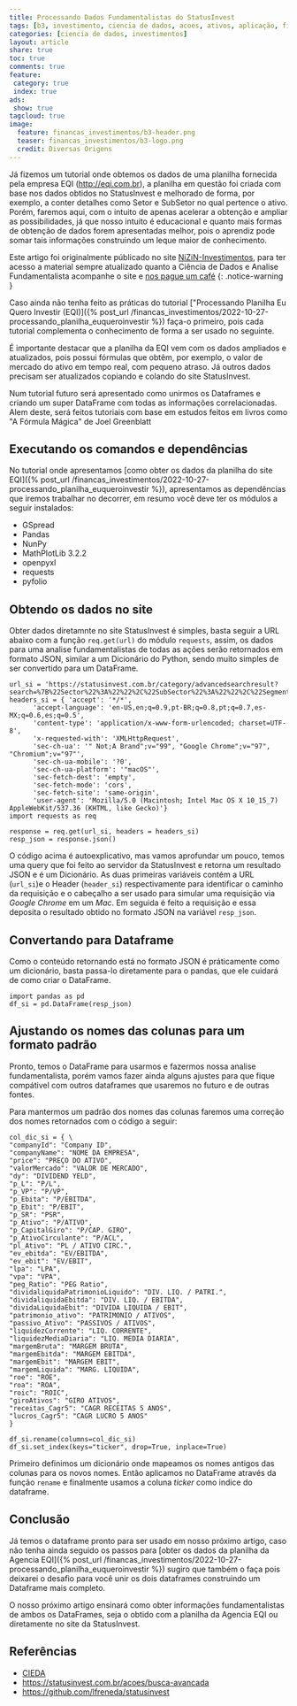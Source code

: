 ```yaml
---
title: Processando Dados Fundamentalistas do StatusInvest
tags: [b3, investimento, ciencia de dados, acoes, ativos, aplicação, financeiro, status invest, analise fundamentalista, analise]
categories: [ciencia de dados, investimentos]
layout: article
share: true
toc: true
comments: true
feature:
 category: true
 index: true
ads: 
 show: true
tagcloud: true
image:
  feature: financas_investimentos/b3-header.png
  teaser: financas_investimentos/b3-logo.png
  credit: Diversas Origens
---
```


Já fizemos um tutorial onde obtemos os dados de uma planilha fornecida pela empresa EQI (http://eqi.com.br), a planilha em questão foi criada com base nos dados obtidos no StatusInvest e melhorado de forma, por exemplo, a conter detalhes como Setor e SubSetor no qual pertence o ativo. Porém, faremos aqui, com o intuito de apenas acelerar a obtenção e ampliar as possibilidades, já que nosso intuito é educacional e quanto mais formas de obtenção de dados forem apresentadas melhor, pois o aprendiz pode somar tais informações construindo um leque maior de conhecimento. 

<!--more-->

Este artigo foi originalmente públicado no site [NiZiN-Investimentos](https://nizin-invest.github.io), para ter acesso a material sempre atualizado quanto a Ciência de Dados e Analise Fundamentalista acompanhe o site e [nos pague um café](https://buymeacoffee.com/carlosdelfino#support)
{: .notice-warning }

Caso ainda não tenha feito as práticas do tutorial ["Processando Planilha Eu Quero Investir (EQI)]({% post_url /financas_investimentos/2022-10-27-processando_planilha_euqueroinvestir %}) faça-o primeiro, pois cada tutorial complementa o conhecimento de forma a ser usado no seguinte.

É importante destacar que a planilha da EQI vem com os dados ampliados e atualizados, pois possui fórmulas que obtêm, por exemplo, o valor de mercado do ativo em tempo real, com pequeno atraso. Já outros dados precisam ser atualizados copiando e colando do site StatusInvest. 

Num tutorial futuro será apresentado como unirmos os Dataframes e criando um super DataFrame com todas as informações correlacionadas. Alem deste, será feitos tutoriais com base em estudos feitos em livros como "A Fórmula Mágica" de Joel Greenblatt

## Executando os comandos e dependências

No tutorial onde apresentamos [como obter os dados da planilha do site EQI]({% post_url /financas_investimentos/2022-10-27-processando_planilha_euqueroinvestir %}), apresentamos as dependências que iremos trabalhar no decorrer, em resumo você deve ter os módulos a seguir instalados:

* GSpread
* Pandas
* NunPy
* MathPlotLib 3.2.2
* openpyxl
* requests
* pyfolio

## Obtendo os dados no site

Obter dados diretamnte no site StatusInvest é simples, basta seguir a URL abaixo com a função `req.get(url)` do módulo `requests`, assim, os dados para uma analise fundamentalistas de todas as ações serão retornados em formato JSON, similar a um Dicionário do Python, sendo muito simples de ser convertido para um DataFrame.

```
url_si = 'https://statusinvest.com.br/category/advancedsearchresult?search=%7B%22Sector%22%3A%22%22%2C%22SubSector%22%3A%22%22%2C%22Segment%22%3A%22%22%2C%22my_range%22%3A%220%3B25%22%2C%22dy%22%3A%7B%22Item1%22%3Anull%2C%22Item2%22%3Anull%7D%2C%22p_L%22%3A%7B%22Item1%22%3Anull%2C%22Item2%22%3Anull%7D%2C%22p_VP%22%3A%7B%22Item1%22%3Anull%2C%22Item2%22%3Anull%7D%2C%22p_Ativo%22%3A%7B%22Item1%22%3Anull%2C%22Item2%22%3Anull%7D%2C%22margemBruta%22%3A%7B%22Item1%22%3Anull%2C%22Item2%22%3Anull%7D%2C%22margemEbit%22%3A%7B%22Item1%22%3Anull%2C%22Item2%22%3Anull%7D%2C%22margemLiquida%22%3A%7B%22Item1%22%3Anull%2C%22Item2%22%3Anull%7D%2C%22p_Ebit%22%3A%7B%22Item1%22%3Anull%2C%22Item2%22%3Anull%7D%2C%22eV_Ebit%22%3A%7B%22Item1%22%3Anull%2C%22Item2%22%3Anull%7D%2C%22dividaLiquidaEbit%22%3A%7B%22Item1%22%3Anull%2C%22Item2%22%3Anull%7D%2C%22dividaliquidaPatrimonioLiquido%22%3A%7B%22Item1%22%3Anull%2C%22Item2%22%3Anull%7D%2C%22p_SR%22%3A%7B%22Item1%22%3Anull%2C%22Item2%22%3Anull%7D%2C%22p_CapitalGiro%22%3A%7B%22Item1%22%3Anull%2C%22Item2%22%3Anull%7D%2C%22p_AtivoCirculante%22%3A%7B%22Item1%22%3Anull%2C%22Item2%22%3Anull%7D%2C%22roe%22%3A%7B%22Item1%22%3Anull%2C%22Item2%22%3Anull%7D%2C%22roic%22%3A%7B%22Item1%22%3Anull%2C%22Item2%22%3Anull%7D%2C%22roa%22%3A%7B%22Item1%22%3Anull%2C%22Item2%22%3Anull%7D%2C%22liquidezCorrente%22%3A%7B%22Item1%22%3Anull%2C%22Item2%22%3Anull%7D%2C%22pl_Ativo%22%3A%7B%22Item1%22%3Anull%2C%22Item2%22%3Anull%7D%2C%22passivo_Ativo%22%3A%7B%22Item1%22%3Anull%2C%22Item2%22%3Anull%7D%2C%22giroAtivos%22%3A%7B%22Item1%22%3Anull%2C%22Item2%22%3Anull%7D%2C%22receitas_Cagr5%22%3A%7B%22Item1%22%3Anull%2C%22Item2%22%3Anull%7D%2C%22lucros_Cagr5%22%3A%7B%22Item1%22%3Anull%2C%22Item2%22%3Anull%7D%2C%22liquidezMediaDiaria%22%3A%7B%22Item1%22%3Anull%2C%22Item2%22%3Anull%7D%7D&CategoryType=1'
headers_si = { 'accept': '*/*',
      'accept-language': 'en-US,en;q=0.9,pt-BR;q=0.8,pt;q=0.7,es-MX;q=0.6,es;q=0.5',
      'content-type': 'application/x-www-form-urlencoded; charset=UTF-8',
      'x-requested-with': 'XMLHttpRequest',
      'sec-ch-ua': '" Not;A Brand";v="99", "Google Chrome";v="97", "Chromium";v="97"',
      'sec-ch-ua-mobile': '?0',
      'sec-ch-ua-platform': '"macOS"',
      'sec-fetch-dest': 'empty',
      'sec-fetch-mode': 'cors',
      'sec-fetch-site': 'same-origin',
      'user-agent': 'Mozilla/5.0 (Macintosh; Intel Mac OS X 10_15_7) AppleWebKit/537.36 (KHTML, like Gecko)'}
import requests as req 

response = req.get(url_si, headers = headers_si)
resp_json = response.json()
```

O código acima é autoexplicativo, mas vamos aprofundar um pouco, temos uma query que foi feito ao servidor da StatusInvest e retorna um resultado JSON e é um Dicionário. As duas primeiras variáveis contém a URL (`url_si`)e o Header (`header_si`) respectivamente para identificar o caminho da requisição e o cabeçalho a ser usado para simular uma requisição via _Google Chrome_ em um _Mac_. Em seguida é feito a requisição e essa deposita o resultado obtido no formato JSON na variável `resp_json`.

## Convertando para Dataframe

Como o conteúdo retornando está no formato JSON é práticamente como um dicionário, basta passa-lo diretamente para o pandas, que ele cuidará de como criar o DataFrame.

```
import pandas as pd
df_si = pd.DataFrame(resp_json)
```

## Ajustando os nomes das colunas para um formato padrão

Pronto, temos o DataFrame para usarmos e fazermos nossa analise fundamentalista, porém vamos fazer ainda alguns ajustes para que fique compátivel com outros dataframes que usaremos no futuro e de outras fontes.

Para mantermos um padrão dos nomes das colunas faremos uma correção dos nomes retornados com o código a seguir:

```
col_dic_si = { \
"companyId": "Company ID",
"companyName": "NOME DA EMPRESA",
"price": "PREÇO DO ATIVO",
"valorMercado": "VALOR DE MERCADO",
"dy": "DIVIDEND YELD",
"p_L": "P/L",
"p_VP": "P/VP",
"p_Ebita": "P/EBITDA",
"p_Ebit": "P/EBIT",
"p_SR": "PSR",
"p_Ativo": "P/ATIVO",
"p_CapitalGiro": "P/CAP. GIRO",
"p_AtivoCirculante": "P/ACL",
"pl_Ativo": "PL / ATIVO CIRC.",
"ev_ebitda": "EV/EBITDA",
"ev_ebit": "EV/EBIT",
"lpa": "LPA",
"vpa": "VPA",
"peg_Ratio": "PEG Ratio",
"dividaliquidaPatrimonioLiquido": "DIV. LIQ. / PATRI.",
"dividaliquidaEbitda": "DIV. LIQ. / EBITDA",
"dividaLiquidaEbit": "DIVIDA LIQUIDA / EBIT",
"patrimonio_ativo": "PATRIMONIO / ATIVOS",
"passivo_Ativo": "PASSIVOS / ATIVOS",
"liquidezCorrente": "LIQ. CORRENTE",
"liquidezMediaDiaria": "LIQ. MEDIA DIARIA",
"margemBruta": "MARGEM BRUTA",
"margemEbitda": "MARGEM EBITDA",
"margemEbit": "MARGEM EBIT",
"margemLiquida": "MARG. LIQUIDA",
"roe": "ROE",
"roa": "ROA",
"roic": "ROIC",
"giroAtivos": "GIRO ATIVOS",
"receitas_Cagr5": "CAGR RECEITAS 5 ANOS",
"lucros_Cagr5": "CAGR LUCRO 5 ANOS" 
}

df_si.rename(columns=col_dic_si)
df_si.set_index(keys="ticker", drop=True, inplace=True)
```
Primeiro definimos um dicionário onde mapeamos os nomes antigos das colunas para os novos nomes. Então aplicamos no DataFrame através da função `rename` e finalmente usamos a coluna *ticker* como indice do dataframe.

## Conclusão

Já temos o dataframe pronto para ser usado em nosso próximo artigo, caso não tenha ainda seguido os passos para [obter os dados da planilha da Agencia EQI]({% post_url /financas_investimentos/2022-10-27-processando_planilha_euqueroinvestir %}) sugiro que também o faça pois deixarei o desafio para você unir os dois dataframes construindo um Dataframe mais completo.

O nosso próximo artigo ensinará como obter informações fundamentalistas de ambos os DataFrames, seja o obtido com a planilha da Agencia EQI ou diretamente no site da StatusInvest.

## Referências

* [CIEDA](http://www.cieda.com.br)
* https://statusinvest.com.br/acoes/busca-avancada
* https://github.com/lfreneda/statusinvest

